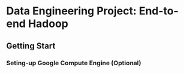 # Data Engineering Project: End-to-end Hadoop
## Getting Start
### Seting-up Google Compute Engine (Optional)

